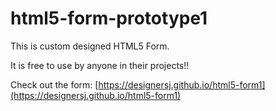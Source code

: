 # html5-form-prototype1

This is custom designed HTML5 Form.

It is free to use by anyone in their projects!!

Check out the form: [https://designersj.github.io/html5-form1](https://designersj.github.io/html5-form1)
